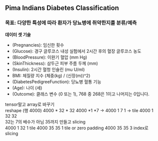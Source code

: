 ## **Pima Indians Diabetes Classification**

### 목표: 다양한 특성에 따라 환자가 당뇨병에 취약한지를 분류/예측
**데이터 셋 기술**
* (Pregnancies): 임신한 횟수
* (Glucose): 경구 글루코스 내성 실험에서 2시간 후의 혈장 글루코스 농도
* (BloodPressure): 이완기 혈압 (mm Hg)
* (SkinThickness): 삼두근 피부 주름 두께 (mm)
* (Insulin): 2시간 혈청 인슐린 (mu U/ml)
* BMI: 체질량 지수 (체중(kg) / (신장(m))^2)
* (DiabetesPedigreeFunction): 당뇨병 혈통 기능
* (Age): 나이 (세)
* (Outcome): 클래스 변수 (0 또는 1), 768 중 268은 1이고 나머지는 0입니다.

tensor말고 array로 바꾸기<br>
reshape (행 4000) 4000 * 32 * 32 4000 *1 *7 -> 4000 1 7 1 -> tile 4000 1 32 32<br>
32는 7의 배수가 아님 35까지 만들고 slicing<br>
4000 1 32 1 tile 4000 35 35 1  tile or zero padding 4000 35 35 3 index로 slicing<br>
